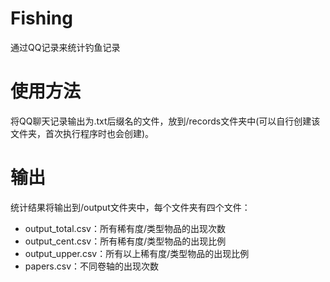 # Fishing
通过QQ记录来统计钓鱼记录

# 使用方法
将QQ聊天记录输出为.txt后缀名的文件，放到/records文件夹中(可以自行创建该文件夹，首次执行程序时也会创建)。

# 输出
统计结果将输出到/output文件夹中，每个文件夹有四个文件：

* output_total.csv：所有稀有度/类型物品的出现次数
* output_cent.csv：所有稀有度/类型物品的出现比例
* output_upper.csv：所有以上稀有度/类型物品的出现比例
* papers.csv：不同卷轴的出现次数